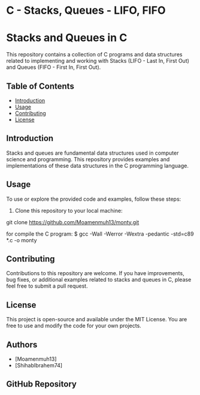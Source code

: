 # C - Stacks, Queues - LIFO, FIFO

# Stacks and Queues in C

This repository contains a collection of C programs and data structures related to implementing and working with Stacks (LIFO - Last In, First Out) and Queues (FIFO - First In, First Out).

## Table of Contents
- [Introduction](#introduction)
- [Usage](#usage)
- [Contributing](#contributing)
- [License](#license)

## Introduction

Stacks and queues are fundamental data structures used in computer science and programming. This repository provides examples and implementations of these data structures in the C programming language.

## Usage

To use or explore the provided code and examples, follow these steps:
1. Clone this repository to your local machine:

git clone https://github.com/Moamenmuh13/monty.git

for compile the C program: 
$ gcc -Wall -Werror -Wextra -pedantic -std=c89 *.c -o monty


## Contributing
Contributions to this repository are welcome. If you have improvements, bug fixes, or additional examples related to stacks and queues in C, please feel free to submit a pull request.

## License
This project is open-source and available under the MIT License. You are free to use and modify the code for your own projects.


## Authors

- [Moamenmuh13]
- [ShihabIbrahem74]

## GitHub Repository
